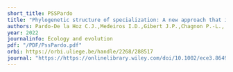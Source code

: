 ```yaml
---
short_title: PSSPardo
title: "Phylogenetic structure of specialization: A new approach that integrates partner availability and phylogenetic diversity to quantify biotic specialization in ecological networks"
authors: Pardo-De la Hoz C.J.,Medeiros I.D.,Gibert J.P.,Chagnon P.-L., Magain N., Miadlikowska J., Lutzoni F.
year: 2022
journalinfo: Ecology and evolution
pdf: "/PDF/PssPardo.pdf"
orbi: https://orbi.uliege.be/handle/2268/288517
journal: "https://https://onlinelibrary.wiley.com/doi/10.1002/ece3.8649"
---
```


 